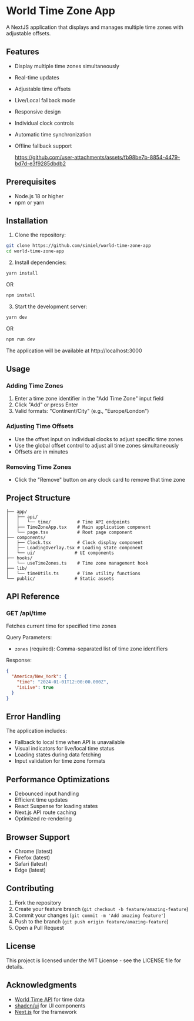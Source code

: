 # World Time Zone App

A NextJS application that displays and manages multiple time zones with adjustable offsets.

## Features

- Display multiple time zones simultaneously
- Real-time updates
- Adjustable time offsets
- Live/Local fallback mode
- Responsive design
- Individual clock controls
- Automatic time synchronization
- Offline fallback support

  https://github.com/user-attachments/assets/fb98be7b-8854-4479-bd7d-e3f9285dbdb2

## Prerequisites

- Node.js 18 or higher
- npm or yarn

## Installation

1. Clone the repository:

```bash
git clone https://github.com/simiel/world-time-zone-app
cd world-time-zone-app
````

2. Install dependencies:

```bash
yarn install
```

OR

```bash
npm install
```

3. Start the development server:

```bash
yarn dev
```

OR

```bash
npm run dev
```

The application will be available at http://localhost:3000

## Usage

### Adding Time Zones

1. Enter a time zone identifier in the "Add Time Zone" input field
2. Click "Add" or press Enter
3. Valid formats: "Continent/City" (e.g., "Europe/London")

### Adjusting Time Offsets

- Use the offset input on individual clocks to adjust specific time zones
- Use the global offset control to adjust all time zones simultaneously
- Offsets are in minutes

### Removing Time Zones

- Click the "Remove" button on any clock card to remove that time zone

## Project Structure

```
├── app/
│   ├── api/
│   │   └── time/          # Time API endpoints
│   ├── TimeZoneApp.tsx    # Main application component
│   └── page.tsx           # Root page component
├── components/
│   ├── Clock.tsx          # Clock display component
│   ├── LoadingOverlay.tsx # Loading state component
│   └── ui/               # UI components
├── hooks/
│   └── useTimeZones.ts    # Time zone management hook
├── lib/
│   └── timeUtils.ts       # Time utility functions
└── public/               # Static assets
```

## API Reference

### GET /api/time

Fetches current time for specified time zones

Query Parameters:

- `zones` (required): Comma-separated list of time zone identifiers

Response:

```json
{
  "America/New_York": {
    "time": "2024-01-01T12:00:00.000Z",
    "isLive": true
  }
}
```

## Error Handling

The application includes:

- Fallback to local time when API is unavailable
- Visual indicators for live/local time status
- Loading states during data fetching
- Input validation for time zone formats

## Performance Optimizations

- Debounced input handling
- Efficient time updates
- React Suspense for loading states
- Next.js API route caching
- Optimized re-rendering

## Browser Support
- Chrome (latest)
- Firefox (latest)
- Safari (latest)
- Edge (latest)

## Contributing

1. Fork the repository
2. Create your feature branch (`git checkout -b feature/amazing-feature`)
3. Commit your changes (`git commit -m 'Add amazing feature'`)
4. Push to the branch (`git push origin feature/amazing-feature`)
5. Open a Pull Request

## License

This project is licensed under the MIT License - see the LICENSE file for details.

## Acknowledgments

- [World Time API](http://worldtimeapi.org/) for time data
- [shadcn/ui](https://ui.shadcn.com/) for UI components
- [Next.js](https://nextjs.org/) for the framework

```

```
